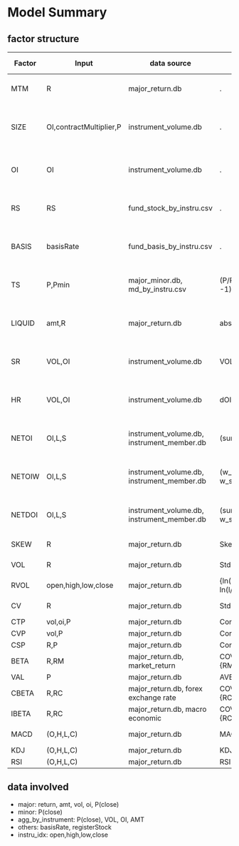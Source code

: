 # Model Summary

## factor structure

| Factor | Input                   | data source                                | Fun                                  | Parameters               | Derived                                                                          | Moving Average |
|--------|-------------------------|--------------------------------------------|--------------------------------------|--------------------------|----------------------------------------------------------------------------------|----------------|
| MTM    | R                       | major_return.db                            | .                                    | None                     | Sum[T]X, Sum[T]X/Std[T]X, T=(10,21,63,126,189,252)                               | (5,10,15)      |
| SIZE   | OI,contractMultiplier,P | instrument_volume.db                       | .                                    | None                     | Aver[T]X, X / Aver[T]X - 1, T=(10,21,63,126,189,252), X / X[L] - 1 L=(21,63,252) | (5,10,15)      |
| OI     | OI                      | instrument_volume.db                       | .                                    | None                     | X / Aver[T]X - 1, T=(10,21,63,126,189,252), X / X[L] - 1 L=(21,63,252)           | (5,10,15)      |
| RS     | RS                      | fund_stock_by_instru.csv                   | .                                    | None                     | X / Aver[T]X - 1, T=(10,21,63,126,189,252), X / X[L] - 1 L=(21,63,252)           | (5,10,15)      |
| BASIS  | basisRate               | fund_basis_by_instru.csv                   | .                                    | None                     | Aver[T]X, X - Aver[T]X, T=(10,21,63,126,189,252), X - X[L] L=(21,63,252)         | (5,10,15)      |
| TS     | P,Pmin                  | major_minor.db, md_by_instru.csv           | (P/Pmin -1)*12/MonthD                | None                     | Aver[T]X, X - Aver[T]X, T=(10,21,63,126,189,252), X - X[L] L=(21,63,252)         | (5,10,15)      |
| LIQUID | amt,R                   | major_return.db                            | abs(R)/amt                           | None                     | Aver[T]X, X - Aver[T]X, T=(10,21,63,126,189,252), X - X[L] L=(21,63,252)         | (5,10,15)      |
| SR     | VOL,OI                  | instrument_volume.db                       | VOL/OI                               | None                     | Aver[T]X, X - Aver[T]X, T=(10,21,63,126,189,252), X - X[L] L=(21,63,252)         | (5,10,15)      |
| HR     | VOL,OI                  | instrument_volume.db                       | dOI/VOL                              | None                     | Aver[T]X, X - Aver[T]X, T=(10,21,63,126,189,252), X - X[L] L=(21,63,252)         | (5,10,15)      |
| NETOI  | OI,L,S                  | instrument_volume.db, instrument_member.db | (sum(L)-sum(S))/OI                   | None                     | Aver[T]X, X - Aver[T]X, T=(10,21,63,126,189,252), X - X[L] L=(21,63,252)         | (5,10,15)      |
| NETOIW | OI,L,S                  | instrument_volume.db, instrument_member.db | (w_sum(L)-w_sum(S))/OI               | None                     | Aver[T]X, X - Aver[T]X, T=(10,21,63,126,189,252), X - X[L] L=(21,63,252)         | (5,10,15)      |
| NETDOI | OI,L,S                  | instrument_volume.db, instrument_member.db | (sum(dL)-w_sum(dS))/OI               | None                     | Aver[T]X, X - Aver[T]X, T=(10,21,63,126,189,252), X - X[L] L=(21,63,252)         | (5,10,15)      |
| SKEW   | R                       | major_return.db                            | Skew[T]R                             | T=(10,21,63,126,189,252) | X - X[L] L=(21,63,252)                                                           | (5,10,15)      |
| VOL    | R                       | major_return.db                            | Std[T]R                              | T=(10,21,63,126,189,252) | X - X[L] L=(21,63,252)                                                           | (5,10,15)      |
| RVOL   | open,high,low,close     | major_return.db                            | {ln(h/o)ln(h/c) + ln(l/o)ln(l/c)}[T] | T=(10,21,63,126,189,252) | X - X[L] L=(21,63,252)                                                           | (5,10,15)      |
| CV     | R                       | major_return.db                            | Std[T]R/abs(Aver[T]R)                | T=(10,21,63,126,189,252) | X - X[L] L=(21,63,252)                                                           | (5,10,15)      |
| CTP    | vol,oi,P                | major_return.db                            | Corr[T](vol/oi, P)                   | T=(63,126,189,252)       | X - X[L] L=(21,63,252)                                                           | (5,10,15)      |
| CVP    | vol,P                   | major_return.db                            | Corr[T](vol, P)                      | T=(63,126,189,252)       | X - X[L] L=(21,63,252)                                                           | (5,10,15)      |
| CSP    | R,P                     | major_return.db                            | Corr[T](Std[21]R, P)                 | T=(63,126,189,252)       | X - X[L] L=(21,63,252)                                                           | (5,10,15)      |
| BETA   | R,RM                    | major_return.db, market_return             | COV[T]{R,RM}/VAR[T]{RM}              | T=(63,126,189,252)       | X - X[L] L=(21,63,252)                                                           | (5,10,15)      |
| VAL    | P                       | major_return.db                            | AVER[21]P/Aver[T]P                   | T=(126,252,378,504)      | X - X[L] L=(21,63,252)                                                           | (5,10,15)      |
| CBETA  | R,RC                    | major_return.db, forex exchange rate       | COV[T]{R,RC}/VAR[T]{RC}              | T=(126,252,378,504)      | X - X[L] L=(21,63,252)                                                           | (5,10,15)      |
| IBETA  | R,RC                    | major_return.db, macro economic            | COV[T]{R,RC}/VAR[T]{RC}              | T=(126,252,378,504)      | X - X[L] L=(21,63,252)                                                           | (5,10,15)      |
| MACD   | (O,H,L,C)               | major_return.db                            | MACD(F, S, ALPHA)                    | (F=10, S=21, ALPHA=0.2)  |                                                                                  | (5,10,15)      |
| KDJ    | (O,H,L,C)               | major_return.db                            | KDJ(N)                               | (N=10, 15)               |                                                                                  | (5,10,15)      |
| RSI    | (O,H,L,C)               | major_return.db                            | RSI(N)                               | (N=10, 15)               |                                                                                  | (5,10,15)      |

## data involved

+ major: return, amt, vol, oi, P(close)
+ minor: P(close)
+ agg_by_instrument: P(close), VOL, OI, AMT
+ others: basisRate, registerStock
+ instru_idx: open,high,low,close
